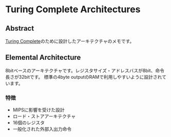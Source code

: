 # Turing Complete Architectures

## Abstract

[Turing Complete](https://turingcomplete.game)のために設計したアーキテクチャのメモです。

## Elemental Architecture

8bitベースのアーキテクチャです。レジスタサイズ・アドレスバスが8bit、命令長さが32bitです。
標準の4byte outputのRAMで利用しやすいように設計されています。

### 特徴

- MIPSに影響を受けた設計
- ロード・ストアアーキテクチャ
- 16個のレジスタ
- 一般化された外部入出力命令

